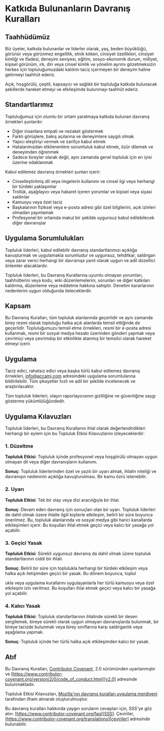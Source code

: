 # Katkıda Bulunanların Davranış Kuralları

## Taahhüdümüz

Biz üyeler, katkıda bulunanlar ve liderler olarak, yaş, beden büyüklüğü, görünür veya görünmez engellilik, etnik köken, cinsiyet özellikleri, cinsiyet kimliği ve ifadesi, deneyim seviyesi, eğitim, sosyo-ekonomik durum, milliyet, kişisel görünüm, ırk, din veya cinsel kimlik ve yönelim ayrımı gözetmeksizin herkes için topluluğumuzdaki katılımı taciz içermeyen bir deneyim haline getirmeyi taahhüt ederiz.

Açık, hoşgörülü, çeşitli, kapsayıcı ve sağlıklı bir topluluğa katkıda bulunacak şekillerde hareket etmeyi ve etkileşimde bulunmayı taahhüt ederiz.

## Standartlarımız

Topluluğumuz için olumlu bir ortam yaratmaya katkıda bulunan davranış örnekleri şunlardır:

* Diğer insanlara empati ve nezaket göstermek
* Farklı görüşlere, bakış açılarına ve deneyimlere saygılı olmak
* Yapıcı eleştiriyi vermek ve zarifçe kabul etmek
* Hatalarımızdan etkilenenlere sorumluluk kabul etmek, özür dilemek ve deneyimden öğrenmek
* Sadece bireyler olarak değil, aynı zamanda genel topluluk için en iyisi üzerine odaklanmak

Kabul edilemez davranış örnekleri şunları içerir:

* Cinselleştirilmiş dil veya imgelerin kullanımı ve cinsel ilgi veya herhangi bir türdeki yaklaşımlar
* Trollük, aşağılayıcı veya hakaret içeren yorumlar ve kişisel veya siyasi saldırılar
* Kamuoyu veya özel taciz
* Başkalarının fiziksel veya e-posta adresi gibi özel bilgilerini, açık izinleri olmadan yayınlamak
* Profesyonel bir ortamda makul bir şekilde uygunsuz kabul edilebilecek diğer davranışlar

## Uygulama Sorumlulukları

Topluluk liderleri, kabul edilebilir davranış standartlarımızı açıklığa kavuşturmak ve uygulamakla sorumludur ve uygunsuz, tehditkar, saldırgan veya zarar verici herhangi bir davranışa yanıt olarak uygun ve adil düzeltici önlemler alacaklardır.

Topluluk liderleri, bu Davranış Kurallarına uyumlu olmayan yorumları, taahhütlerini veya kodu, wiki düzenlemelerini, sorunları ve diğer katkıları kaldırma, düzenleme veya reddetme hakkına sahiptir. Denetim kararlarının nedenlerini uygun olduğunda ileteceklerdir.

## Kapsam

Bu Davranış Kuralları, tüm topluluk alanlarında geçerlidir ve aynı zamanda birey resmi olarak topluluğu halka açık alanlarda temsil ettiğinde de geçerlidir. Topluluğumuzu temsil etme örnekleri, resmi bir e-posta adresi kullanmak, resmi bir sosyal medya hesabı üzerinden gönderi yapmak veya çevrimiçi veya çevrimdışı bir etkinlikte atanmış bir temsilci olarak hareket etmeyi içerir.

## Uygulama

Taciz edici, rahatsız edici veya başka türlü kabul edilemez davranış örnekleri, [info@accamj.com](mailto:info@accamj.com) adresindeki uygulama sorumlularına bildirilebilir. Tüm şikayetler hızlı ve adil bir şekilde incelenecek ve araştırılacaktır.

Tüm topluluk liderleri, olayın raporlayıcısının gizliliğine ve güvenliğine saygı gösterme yükümlülüğündedir.

## Uygulama Kılavuzları

Topluluk liderleri, bu Davranış Kurallarını ihlal olarak değerlendirdikleri herhangi bir eylem için bu Topluluk Etkisi Kılavuzlarını izleyeceklerdir:

### 1. Düzeltme

**Topluluk Etkisi**: Topluluk içinde profesyonel veya hoşgörülü olmayan uygun olmayan dil veya diğer davranışların kullanımı.

**Sonuç**: Topluluk liderlerinden özel ve yazılı bir uyarı almak, ihlalin niteliği ve davranışın nedeninin açıklığa kavuşturulması. Bir kamu özrü istenebilir.

### 2. Uyarı

**Topluluk Etkisi**: Tek bir olay veya dizi aracılığıyla bir ihlal.

**Sonuç**: Devam eden davranış için sonuçları olan bir uyarı. Topluluk liderleri de dahil olmak üzere ihlalle ilgili kişilerle etkileşim, belirli bir süre boyunca önerilmez. Bu, topluluk alanlarında ve sosyal medya gibi harici kanallarda etkileşimleri içerir. Bu koşulları ihlal etmek geçici veya kalıcı bir yasağa yol açabilir.

### 3. Geçici Yasak

**Topluluk Etkisi**: Sürekli uygunsuz davranış da dahil olmak üzere topluluk standartlarının ciddi bir ihlali.

**Sonuç**: Belirli bir süre için toplulukla herhangi bir türdeki etkileşim veya halka açık iletişimden geçici bir yasak. Bu dönem boyunca, toplul

ukla veya uygulama kurallarını uygulayanlarla her türlü kamuoyu veya özel etkileşim izin verilmez. Bu koşulları ihlal etmek geçici veya kalıcı bir yasağa yol açabilir.

### 4. Kalıcı Yasak

**Topluluk Etkisi**: Topluluk standartlarının ihlalinde sürekli bir desen sergilemek, bireye sürekli olarak uygun olmayan davranışlarda bulunmak, bir bireye tacizde bulunmak veya birey sınıflarına karşı saldırganlık veya aşağılama yapmak.

**Sonuç**: Topluluk içinde her türlü halka açık etkileşimden kalıcı bir yasak.

## Atıf

Bu Davranış Kuralları, [Contributor Covenant][anasayfa], 2.0 sürümünden uyarlanmıştır ve
[https://www.contributor-covenant.org/version/2/0/code_of_conduct.html][v2.0] adresinde bulunmaktadır.

Topluluk Etkisi Kılavuzları, 
[Mozilla'nın davranış kuralları uygulama merdiveni][Mozilla DK] tarafından ilham alınarak oluşturulmuştur.

Bu davranış kuralları hakkında yaygın soruların cevapları için, SSS'ye göz atın:
[https://www.contributor-covenant.org/faq][SSS]. Çeviriler, 
[https://www.contributor-covenant.org/translations][çeviriler] adresinde bulunabilir.

[anasayfa]: https://www.contributor-covenant.org
[v2.0]: https://www.contributor-covenant.org/version/2/0/code_of_conduct.html
[Mozilla DK]: https://github.com/mozilla/diversity
[SSS]: https://www.contributor-covenant.org/faq
[çeviriler]: https://www.contributor-covenant.org/translations

